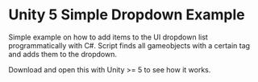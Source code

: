 # Unity 5 Simple Dropdown Example

Simple example on how to add items to the UI dropdown list programmatically with C#. Script finds all gameobjects with a certain tag and adds them to the dropdown.

Download and open this with Unity >= 5 to see how it works.
